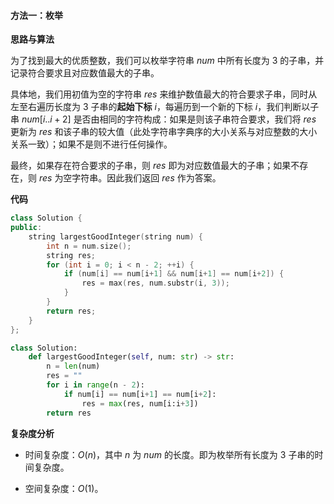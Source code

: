 #### 方法一：枚举

**思路与算法**

为了找到最大的优质整数，我们可以枚举字符串 $\textit{num}$ 中所有长度为 $3$ 的子串，并记录符合要求且对应数值最大的子串。

具体地，我们用初值为空的字符串 $\textit{res}$ 来维护数值最大的符合要求子串，同时从左至右遍历长度为 $3$ 子串的**起始下标** $i$，每遍历到一个新的下标 $i$，我们判断以子串 $\textit{num}[i..i + 2]$ 是否由相同的字符构成：如果是则该子串符合要求，我们将 $\textit{res}$ 更新为 $\textit{res}$ 和该子串的较大值（此处字符串字典序的大小关系与对应整数的大小关系一致）；如果不是则不进行任何操作。

最终，如果存在符合要求的子串，则 $\textit{res}$ 即为对应数值最大的子串；如果不存在，则 $\textit{res}$ 为空字符串。因此我们返回 $\textit{res}$ 作为答案。

**代码**

```C++ [sol1-C++]
class Solution {
public:
    string largestGoodInteger(string num) {
        int n = num.size();
        string res;
        for (int i = 0; i < n - 2; ++i) {
            if (num[i] == num[i+1] && num[i+1] == num[i+2]) {
                res = max(res, num.substr(i, 3));
            }
        }
        return res;
    }
};
```


```Python [sol1-Python3]
class Solution:
    def largestGoodInteger(self, num: str) -> str:
        n = len(num)
        res = ""
        for i in range(n - 2):
            if num[i] == num[i+1] == num[i+2]:
                res = max(res, num[i:i+3])
        return res
```


**复杂度分析**

- 时间复杂度：$O(n)$，其中 $n$ 为 $\textit{num}$ 的长度。即为枚举所有长度为 $3$ 子串的时间复杂度。

- 空间复杂度：$O(1)$。